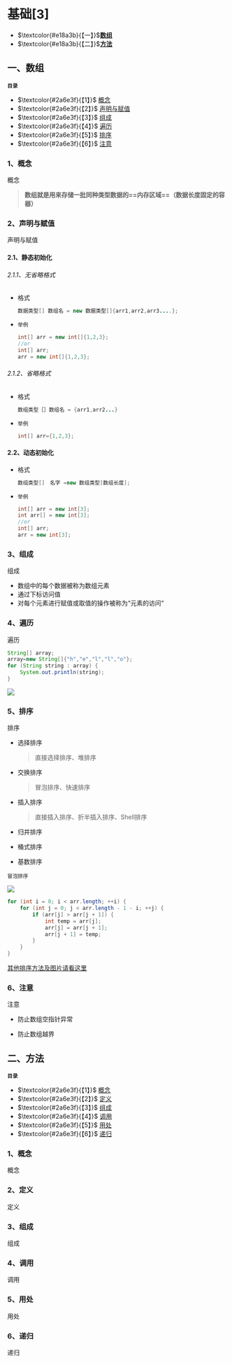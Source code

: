 # 基础[3]

- $\textcolor{#e18a3b}{【一】}$**[数组](#1)**
- $\textcolor{#e18a3b}{【二】}$**[方法](#2)**

## 一、数组

<a id="1">**`目录`**</a>

- $\textcolor{#2a6e3f}{【1】}$ [概念](#1.1)
- $\textcolor{#2a6e3f}{【2】}$ [声明与赋值](#1.2)
- $\textcolor{#2a6e3f}{【3】}$ [组成](#1.3)
- $\textcolor{#2a6e3f}{【4】}$ [遍历](#1.4)
- $\textcolor{#2a6e3f}{【5】}$ [排序](#1.5)
- $\textcolor{#2a6e3f}{【6】}$ [注意](#1.6)

### 1、概念

<a id="1.1">概念</a>

> **数组就是用来存储一批同种类型数据的==内存区域==（数据长度固定的容器）**

### 2、声明与赋值

<a id="1.2">声明与赋值</a>

#### 2.1、静态初始化

###### 2.1.1、无省略格式

- 格式
  
  ```java
  数据类型[] 数组名 = new 数据类型[]{arr1,arr2,arr3....};
  ```

- `举例`
  
  ```java
  int[] arr = new int[]{1,2,3};
  //or
  int[] arr;
  arr = new int[]{1,2,3};
  ```

###### 2.1.2、省略格式

- 格式
  
  ```java
  数组类型［］数组名 = {arr1,arr2...}
  ```

- `举例`
  
  ```java
  int[] arr={1,2,3};
  ```

#### 2.2、动态初始化

- 格式
  
  ```java
  数组类型[]　名字 =new 数组类型[数组长度];
  ```

- `举例`
  
  ```java
  int[] arr = new int[3];
  int arr[] = new int[3];
  //or
  int[] arr;
  arr = new int[3];
  ```

### 3、组成

<a id="1.3">组成</a>

- 数组中的每个数据被称为数组元素
- 通过下标访问值
- 对每个元素进行赋值或取值的操作被称为“元素的访问“

### 4、遍历

<a id="1.4">遍历</a>

```java
String[] array;
array=new String[]{"h","e","l","l","o"};
for (String string : array) {
    System.out.println(string);
}
```

![](https://img1.imgtp.com/2022/09/21/SNaqDzdV.png)

### 5、排序

<a id="1.5">排序</a>

- 选择排序
  
  > 直接选择排序、堆排序

- 交换排序 
  
  > 冒泡排序、快速排序

- 插入排序
  
  > 直接插入排序、折半插入排序、Shell排序

- 归并排序

- 桶式排序

- 基数排序

`冒泡排序` 

![](https://img1.imgtp.com/2022/06/02/UyfsA9IR.gif)

```java
for (int i = 0; i < arr.length; ++i) {
    for (int j = 0; j < arr.length - 1 - i; ++j) {
        if (arr[j] > arr[j + 1]) {
            int temp = arr[j];
            arr[j] = arr[j + 1];
            arr[j + 1] = temp;
        }   
    }
}
```

[其他排序方法及图片请看这里](../../../DailyNotes/day_3.md)

### 6、注意

<a id="1.6">注意</a>

- 防止数组空指针异常

- 防止数组越界

## 二、方法

<a id="2">**`目录`**</a>

- $\textcolor{#2a6e3f}{【1】}$ [概念](#2.1)
- $\textcolor{#2a6e3f}{【2】}$ [定义](#2.2)
- $\textcolor{#2a6e3f}{【3】}$ [组成](#2.3)
- $\textcolor{#2a6e3f}{【4】}$ [调用](#2.4)
- $\textcolor{#2a6e3f}{【5】}$ [用处](#2.5)
- $\textcolor{#2a6e3f}{【6】}$ [递归](#2.6)

### 1、概念

<a id="2.1">概念</a>

### 2、定义

<a id="2.2">定义</a>

### 3、组成

<a id="2.3">组成</a>

### 4、调用

<a id="2.4">调用</a>

### 5、用处

<a id="2.5">用处</a>

### 6、递归

<a id="2.6">递归</a>